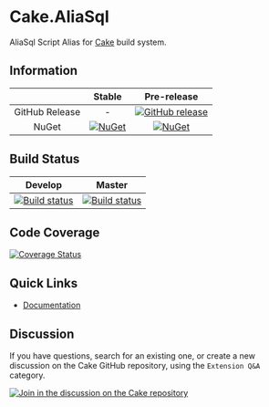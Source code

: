Cake.AliaSql
============

AliaSql Script Alias for [Cake](https://github.com/cake-build/cake) build system.

## Information

| |Stable|Pre-release|
|:--:|:--:|:--:|
|GitHub Release|-|[![GitHub release](https://img.shields.io/github/release/cake-contrib/Cake.AliaSql.svg)](https://github.com/cake-contrib/Cake.AliaSql/releases/latest)|
|NuGet|[![NuGet](https://img.shields.io/nuget/v/Cake.AliaSql.svg)](https://www.nuget.org/packages/Cake.AliaSql)|[![NuGet](https://img.shields.io/nuget/vpre/Cake.AliaSql.svg)](https://www.nuget.org/packages/Cake.AliaSql)|

## Build Status

|Develop|Master|
|:--:|:--:|
|[![Build status](https://ci.appveyor.com/api/projects/status/vlcl0djo62amjmv5/branch/develop?svg=true)](https://ci.appveyor.com/project/cakecontrib/cake-aliasql/branch/develop)|[![Build status](https://ci.appveyor.com/api/projects/status/vlcl0djo62amjmv5/branch/develop?svg=true)](https://ci.appveyor.com/project/cakecontrib/cake-aliasql/branch/master)|


## Code Coverage

[![Coverage Status](https://coveralls.io/repos/github/cake-contrib/Cake.AliaSql/badge.svg?branch=develop)](https://coveralls.io/github/cake-contrib/Cake.AliaSql?branch=develop)

## Quick Links

- [Documentation](https://cake-contrib.github.io/Cake.AliaSql/)

## Discussion
If you have questions, search for an existing one, or create a new discussion on the Cake GitHub repository, using the `Extension Q&A` category.

[![Join in the discussion on the Cake repository](https://img.shields.io/badge/GitHub-Discussions-green?logo=github)](https://github.com/cake-build/cake/discussions/categories/extension-q-a)
